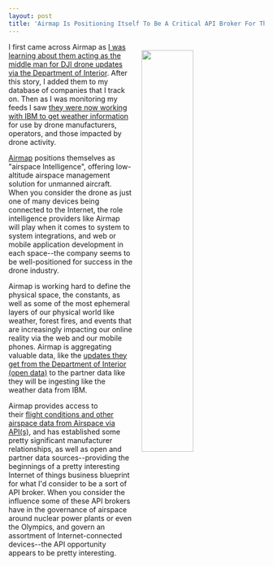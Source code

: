 ```yaml
---
layout: post
title: 'Airmap Is Positioning Itself To Be A Critical API Broker For The Drone Industry'
---
```

<p><a href="https://www.airmap.com/"><img style="padding: 15px;" src="http://kinlane-productions.s3.amazonaws.com/api-evangelist-site/blog/airmap-screenshot.png" alt="" width="45%" align="right" /></a></p>
<p>I first came across Airmap as <a href="http://apievangelist.com/2016/08/02/direct-government-connection-into-internet-of-things-devices-like-we-are-seeing-with-drones/">I was learning about them acting as the middle man for DJI drone updates via the Department of Interior</a>. After this story, I added them to my database of companies that I track on. Then as I was monitoring my feeds I saw <a href="http://www.reuters.com/article/idUSFWN1AK0VL?type=companyNews">they were now working with IBM to get weather information</a> for use by drone manufacturers, operators, and those impacted by drone activity.&nbsp;</p>
<p><a href="https://www.airmap.com/">Airmap</a>&nbsp;positions themselves as "airspace Intelligence", offering low-altitude airspace management solution for unmanned aircraft. When you consider the drone as just one of many devices being connected to the Internet, the role intelligence providers like Airmap will play when it comes to system to system integrations, and web or mobile application development in each space--the company seems to be well-positioned for success in the drone industry.</p>
<p>Airmap is working hard to define the physical space, the constants, as well as some of the most ephemeral layers of our physical world like weather, forest fires, and events that are increasingly impacting our online reality via the web and our mobile phones. Airmap is aggregating valuable data, like the <a href="http://tfr.faa.gov/tfr2/list.html">updates they get from the Department of Interior (open data)</a> to the partner data like they will be ingesting like the weather data from IBM.&nbsp;</p>
<p>Airmap provides access to their&nbsp;<a href="https://sdk.airmap.io/">flight conditions and other airspace data from Airspace via API(s)</a>, and has established&nbsp;some pretty significant manufacturer relationships, as well as open and partner data sources--providing the beginnings of a pretty interesting Internet of things business blueprint for what I'd consider to be a sort of API broker. When you consider the influence some of these API brokers have in the&nbsp;governance of airspace around nuclear power plants or even the Olympics, and govern an assortment of&nbsp;Internet-connected devices--the API opportunity appears to be pretty interesting.</p>
